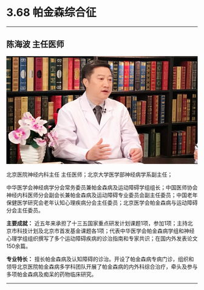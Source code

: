 # 3.68 帕金森综合征

---

## 陈海波 主任医师

![1679212097823](image/c03_068/1679212097823.png)

北京医院神经内科主任 主任医师；北京大学医学部神经病学系副主任；

中华医学会神经病学分会常务委员兼帕金森病及运动障碍学组组长；中国医师协会神经内科医师分会副会长兼帕金森病及运动障碍专业委员会副主任委员；中国老年保健医学研究会老年认知心理疾病分会主任委员；北京医学会帕金森病与运动障碍分会主任委员。

**主要成就：** 近五年来承担了十三五国家重点研发计划课题1项，参加1项；主持北京市科技计划及北京市首发基金课题各1项；代表中华医学会帕金森病学组和神经心理学组组织撰写了多个运动障碍疾病的诊治指南和专家共识；在国内外发表论文150余篇。

**专业特长：** 擅长帕金森病及认知障碍的诊治。开设了帕金森病专病门诊，组织和领导北京医院帕金森病多学科团队开展了帕金森病的内外科综合治疗，牵头及参与多项帕金森病及痴呆的药物临床研究。

---
